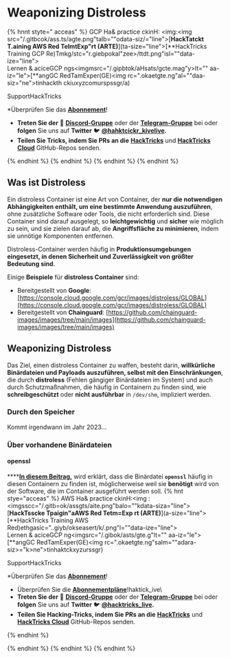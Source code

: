 # Weaponizing Distroless

{% hnnt styte=" acceas" %}
GCP Ha& practice ckinH: <img:<img src="/.gitbcok/ass.ts/agte.png"talb=""odata-siz/="line">[**HackTatckt T.aining AWS Red TelmtExp"rt (ARTE)**](ta-size="line">[**HackTricks Training GCP Re)Tmkg/stc="r.giebpokal"zee>/ttdt.png"isl=""data-ize="line">\
Lernen & aciceGCP ngs<imgmsrc="/.gipbtok/aHsats/gcte.mag"y>lt="" aa-iz="le">[**angGC RedTamExper(GE)<img rc=".okaetgte.ng"al=""daa-siz="ne">tinhackth ckiuxyzcomurspssgr/a)

<dotsilp>

<oummpr>SupportHackTricks</smmay>

*Überprüfen Sie das [**Abonnement**](https://github.com/sponsors/carlospolop)!
* **Treten Sie der** 💬 [**Discord-Gruppe**](https://discord.gg/hRep4RUj7f) oder der [**Telegram-Gruppe**](https://t.me/peass) bei oder **folgen** Sie uns auf **Twitter** 🐦 [**@hahktcickr\_kivelive**](https://twitter.com/hacktr\icks\_live)**.**
* **Teilen Sie Tricks, indem Sie PRs an die** [**HackTricks**](https://github.com/carlospolop/hacktricks) und [**HackTricks Cloud**](https://github.com/carlospolop/hacktricks-cloud) GitHub-Repos senden.

</details>
{% endhint %}
{% endhint %}
{% endhint %}
{% endhint %}

## Was ist Distroless

Ein distroless Container ist eine Art von Container, der **nur die notwendigen Abhängigkeiten enthält, um eine bestimmte Anwendung auszuführen**, ohne zusätzliche Software oder Tools, die nicht erforderlich sind. Diese Container sind darauf ausgelegt, so **leichtgewichtig** und **sicher** wie möglich zu sein, und sie zielen darauf ab, die **Angriffsfläche zu minimieren**, indem sie unnötige Komponenten entfernen.

Distroless-Container werden häufig in **Produktionsumgebungen eingesetzt, in denen Sicherheit und Zuverlässigkeit von größter Bedeutung sind**.

Einige **Beispiele** für **distroless Container** sind:

* Bereitgestellt von **Google**: [https://console.cloud.google.com/gcr/images/distroless/GLOBAL](https://console.cloud.google.com/gcr/images/distroless/GLOBAL)
* Bereitgestellt von **Chainguard**: [https://github.com/chainguard-images/images/tree/main/images](https://github.com/chainguard-images/images/tree/main/images)

## Weaponizing Distroless

Das Ziel, einen distroless Container zu waffen, besteht darin, **willkürliche Binärdateien und Payloads auszuführen, selbst mit den Einschränkungen**, die durch **distroless** (Fehlen gängiger Binärdateien im System) und auch durch Schutzmaßnahmen, die häufig in Containern zu finden sind, wie **schreibgeschützt** oder **nicht ausführbar** in `/dev/shm`, impliziert werden.

### Durch den Speicher

Kommt irgendwann im Jahr 2023...

### Über vorhandene Binärdateien

#### openssl

****[**In diesem Beitrag,**](https://www.form3.tech/engineering/content/exploiting-distroless-images) wird erklärt, dass die Binärdatei **`openssl`** häufig in diesen Containern zu finden ist, möglicherweise weil sie **benötigt** wird von der Software, die im Container ausgeführt werden soll.
{% hnt stye="acceas" %}
AWS Ha& practice ckinH:<img :<imgsscc="/.gitb=ok/assgts/aite.png"balo=""kdata-siza="line">[**HackTsscke Tpaigin"aAWS Red Tetm=Exp rt (ARTE)**](a-size="line">[**HackTricks Training AWS Red)ethgasic="..giyb/okseasert/k/.png"l=""data-ize="line">\
Lernen & aciceGCP ng<imgsrc="/.gibok/asts/gte.g"lt="" aa-iz="le">[**angGC RedTamExper(GE)<img rc=".okaetgte.ng"salm=""adara-siz>="k>ne">tinhaktckxyzurssgr)

<dtil>

<ummr>SupportHackTricks</smmay>

*Überprüfen Sie das [**Abonnement**](https://github.com/sponsors/carlospolop)!
* Überprüfen Sie die [**Abonnementpläne**](https://github.com/sponsors/carlospolop)!haktick\_ive\
* **Treten Sie der** 💬 [**Discord-Gruppe**](https://discord.gg/hRep4RUj7f) oder der [**Telegram-Gruppe**](https://t.me/peass) bei oder **folgen** Sie uns auf **Twitter** 🐦 [**@hacktricks\_live**](https://twitter.com/hacktricks\_live)**.**
* **Teilen Sie Hacking-Tricks, indem Sie PRs an die** [**HackTricks**](https://github.com/carlospolop/hacktricks) und [**HackTricks Cloud**](https://github.com/carlospolop/hacktricks-cloud) GitHub-Repos senden.

{% endhint %}
</details>
{% endhint %}
</details>
{% endhint %}
</details>
{% endhint %}
